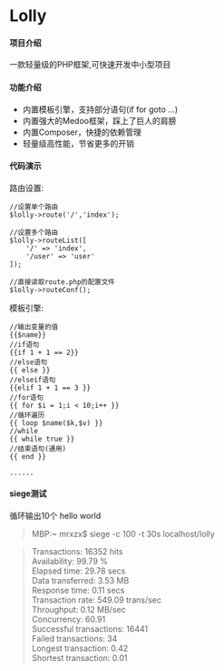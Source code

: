 # Lolly

#### 项目介绍

一款轻量级的PHP框架,可快速开发中小型项目

#### 功能介绍

* 内置模板引擎，支持部分语句(if for goto ...)
* 内置强大的Medoo框架，踩上了巨人的肩膀
* 内置Composer，快捷的依赖管理
* 轻量级高性能，节省更多的开销

#### 代码演示

路由设置:

    //设置单个路由
    $lolly->route('/','index');
    
    //设置多个路由
    $lolly->routeList([
        '/' => 'index',
        '/user' => 'user'
    ]);
    
    //直接读取route.php的配置文件
    $lolly->routeConf();
    

模板引擎:

    //输出变量的值
    {{$name}}
    //if语句
    {{if 1 + 1 == 2}}
    //else语句
    {{ else }}
    //elseif语句
    {{elif 1 + 1 == 3 }}
    //for语句
    {{ for $i = 1;i < 10;i++ }}
    //循环遍历
    {{ loop $name($k,$v) }}
    //while
    {{ while true }}
    //结束语句(通用)
    {{ end }}
    
    ......
    
#### siege测试

循环输出10个 hello world

>MBP:~ mrxzx$ siege -c 100 -t 30s localhost/lolly<br>

>Transactions:		       16352 hits<br>
 Availability:		       99.79 %<br>
 Elapsed time:		       29.78 secs<br>
 Data transferred:	        3.53 MB<br>
 Response time:		        0.11 secs<br>
 Transaction rate:	      549.09 trans/sec<br>
 Throughput:		        0.12 MB/sec<br>
 Concurrency:		       60.91<br>
 Successful transactions:       16441<br>
 Failed transactions:	          34<br>
 Longest transaction:	        0.42<br>
 Shortest transaction:	        0.01<br>
